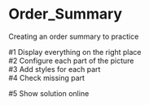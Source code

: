 # Order_Summary
Creating an order summary to practice

#1 Display everything on the right place  
#2 Configure each part of the picture  
#3 Add styles for each part  
#4 Check missing part  

#5 Show solution online
